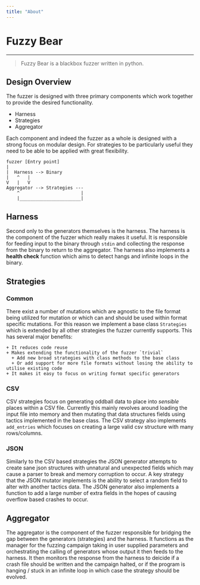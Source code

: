 ```yaml
---
title: "About"
---
```


# Fuzzy Bear
__________

> Fuzzy Bear is a blackbox fuzzer written in python.

## Design Overview

The fuzzer is designed with three primary components which work together to provide the desired functionality.

+ Harness
+ Strategies
+ Aggregator


Each component and indeed the fuzzer as a whole is designed with a strong focus on modular design. For strategies to be particularly useful they need to be able to be applied with great flexibility. 


```
fuzzer [Entry point]
|  
|  Harness --> Binary
|   ^   |
V   |   V
Aggregator --> Strategies ---
    ^                       |
    |_______________________|

```

## Harness

Second only to the generators themselves is the harness. The harness is the component of the fuzzer which really makes it useful. It is responsible for feeding input to the binary through `stdin` and collecting the response from the binary to return to the aggregator. The harness also implements a **health check** function which aims to detect hangs and infinite loops in the binary. 


## Strategies

### Common

There exist a number of mutations which are agnostic to the file format being utilized for mutation or which can and should be used within format specific mutations. For this reason we implement a base class `Strategies` which is extended by all other strategies the fuzzer currently supports. This has several major benefits:

    + It reduces code reuse 
    + Makes extending the functionality of the fuzzer `trivial`
      + Add new broad strategies with class methods to the base class
      + Or add support for more file formats without losing the ability to utilise existing code
    + It makes it easy to focus on writing format specific generators

### CSV

CSV strategies focus on generating oddball data to place into *sensible* places within a CSV file. Currently this mainly revolves around loading the input file into memory and then mutating that data structures fields using tactics implemented in the base class. The CSV strategy also implements `add_entries` which focuses on creating a large valid csv structure with many rows/columns.

### JSON

Similarly to the CSV based strategies the JSON generator attempts to create sane json structures with unnatural and unexpected fields which may cause a parser to break and  memory corruption to occur. A key strategy that the
JSON mutator implements is the ability to select a random field to alter with another tactics data. The JSON generator also implements a function to add a large number of extra fields in the hopes of causing overflow based crashes to occur.


## Aggregator

The aggregator is the component of the fuzzer responsible for bridging the gap between the generators (strategies) and the harness. It functions as the manager for the fuzzing campaign taking in user supplied parameters and orchestrating the calling of generators whose output it then feeds to the harness. It then monitors the response from the harness to deicide if a crash file should be written and the campaign halted, or if the program is hanging / stuck in an infinite loop in which case the strategy should be evolved.

